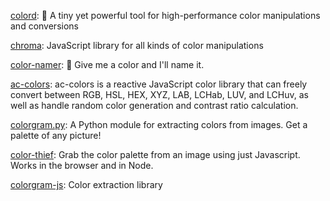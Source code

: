 [colord](https://github.com/omgovich/colord): 👑 A tiny yet powerful tool for high-performance color manipulations and conversions

[chroma](https://github.com/gka/chroma.js): JavaScript library for all kinds of color manipulations

[color-namer](https://github.com/colorjs/color-namer): 🎨 Give me a color and I'll name it.

[ac-colors](https://github.com/vinaypillai/ac-colors): ac-colors is a reactive JavaScript color library that can freely convert between RGB, HSL, HEX, XYZ, LAB, LCHab, LUV, and LCHuv, as well as handle random color generation and contrast ratio calculation.

[colorgram.py](https://github.com/obskyr/colorgram.py): A Python module for extracting colors from images. Get a palette of any picture!

[color-thief](https://github.com/lokesh/color-thief): Grab the color palette from an image using just Javascript. Works in the browser and in Node.

[colorgram-js](https://github.com/darosh/colorgram-js): Color extraction library
